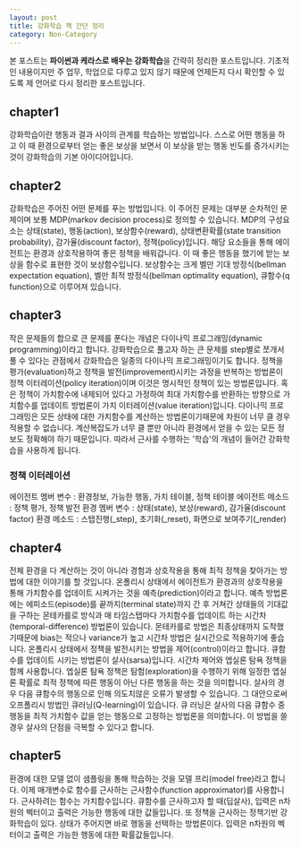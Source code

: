 ```yaml
---
layout: post
title: 강화학습 책 간단 정리
category: Non-Category
---
```


본 포스트는 **파이썬과 케라스로 배우는 강화학습**을 간략히 정리한 포스트입니다.
기초적인 내용이지만 주 업무, 학업으로 다루고 있지 않기 때문에 언제든지 다시 확인할 수 있도록 제 언어로 다시 정리한 포스트입니다.

## chapter1

강화학습이란 행동과 결과 사이의 관계를 학습하는 방법입니다.
스스로 어떤 행동을 하고 이 때 환경으로부터 얻는 좋은 보상을 보면서 이 보상을 받는 행동 빈도를 증가시키는 것이 강화학습의 기본 아이디어입니다.

## chapter2

강화학습은 주어진 어떤 문제를 푸는 방법입니다.
이 주어진 문제는 대부분 순차적인 문제이며 보통 MDP(markov decision process)로 정의할 수 있습니다.
MDP의 구성요소는 상태(state), 행동(action), 보상함수(reward), 상태변환확률(state transition probability), 감가율(discount factor), 정책(policy)입니다.
해당 요소들을 통해 에이전트는 환경과 상호작용하여 좋은 정책을 배워갑니다.
이 때 좋은 행동을 했기에 받는 보상을 함수로 표현한 것이 보상함수입니다.
보상함수는 크게 벨만 기대 방정식(bellman expectation equation), 벨만 최적 방정식(bellman optimality equation), 큐함수(q function)으로 이루어져 있습니다.

## chapter3

작은 문제들의 합으로 큰 문제를 푼다는 개념은 다이나믹 프로그래밍(dynamic programming)이라고 합니다.
강화학습으로 풀고자 하는 큰 문제를 step별로 쪼개서 풀 수 있다는 관점에서 강화학습은 일종의 다이나믹 프로그래밍이기도 합니다.
정책을 평가(evaluation)하고 정책을 발전(improvement)시키는 과정을 반복하는 방법론이 정책 이터레이션(policy iteration)이며 이것은 명시적인 정책이 있는 방법론입니다.
혹은 정책이 가치함수에 내제되어 있다고 가정하여 최대 가치함수를 반환하는 방향으로 가치함수를 업데이트 방법론이 가치 이터레이션(value iteration)입니다.
다이나믹 프로그래밍은 모든 상태에 대한 가치함수를 계산하는 방법론이기때문에 차원이 너무 클 경우 적용할 수 없습니다.
계산복잡도가 너무 클 뿐만 아니라 환경에서 얻을 수 있는 모든 정보도 정확해야 하기 때문입니다.
따라서 근사를 수행하는 '학습'의 개념이 들어간 강화학습을 사용하게 됩니다.

### 정책 이터레이션
에이전트 멤버 변수 : 환경정보, 가능한 행동, 가치 테이블, 정책 테이블
에이전트 메소드 : 정책 평가, 정책 발전
환경 멤버 변수 : 상태(state), 보상(reward), 감가율(discount factor)
환경 메소드 : 스탭진행(_step), 초기화(_reset), 화면으로 보여주기(_render)

## chapter4
전체 환경을 다 계산하는 것이 아니라 경험과 상호작용을 통해 최적 정책을 찾아가는 방법에 대한 이야기를 할 것입니다.
온폴리시 상태에서 에이전트가 환경과의 상호작용을 통해 가치함수를 업데이트 시켜가는 것을 예측(prediction)이라고 합니다.
예측 방법론에는 에피소드(episode)를 끝까지(terminal state)까지 간 후 거쳐간 상태들의 기대값을 구하는 몬테카를로 방식과 매 타임스탭마다 가치함수를 업데이트 하는 시간차(temporal-difference) 방법론이 있습니다.
몬테카를로 방법은 최종상태까지 도착했기때문에 bias는 적으나 variance가 높고 시간차 방법은 실시간으로 적용하기에 좋습니다.
온폴리시 상태에서 정책을 발전시키는 방법을 제어(control)이라고 합니다.
큐함수를 업데이트 시키는 방법론이 살사(sarsa)입니다.
시간차 제어와 엡실론 탐욕 정책을 함께 사용합니다.
엡실론 탐욕 정책은 탐험(exploration)을 수행하기 위해 일정한 엡실론 확률로 최적 정책에 따른 행동이 아닌 다른 행동을 하는 것을 의미합니다.
살사의 경우 다음 큐함수의 행동으로 인해 의도치않은 오류가 발생할 수 있습니다.
그 대안으로써 오프폴리시 방법인 큐러닝(Q-learning)이 있습니다.
큐 러닝은 살사의 다음 큐함수 중 행동을 최적 가치함수 값을 얻는 행동으로 고정하는 방법론을 의미합니다.
이 방법을 쓸 경우 살사의 단점을 극복할 수 있다고 합니다.

## chapter5
환경에 대한 모델 없이 샘플링을 통해 학습하는 것을 모델 프리(model free)라고 합니다.
이제 매개변수로 함수를 근사하는 근사함수(function approximator)를 사용합니다.
근사하려는 함수는 가치함수입니다.
큐함수를 근사하고자 할 때(딥살사), 입력은 n차원의 벡터이고 출력은 가능한 행동에 대한 값들입니다.
또 정책을 근사하는 정책기반 강화학습이 있다.
상태가 주어지면 바로 행동을 선택하는 방법론이다.
입력은 n차원의 벡터이고 출력은 가능한 행동에 대한 확률값들입니다.
